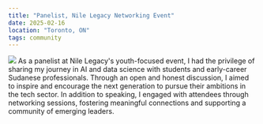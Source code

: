 ```yaml
---
title: "Panelist, Nile Legacy Networking Event"
date: 2025-02-16
location: "Toronto, ON"
tags: community
---
```

![](/images/_MG_7290.JPEG)
As a panelist at Nile Legacy's youth-focused event, I had the privilege of sharing my journey in AI and data science with students and early-career Sudanese professionals. Through an open and honest discussion, I aimed to inspire and encourage the next generation to pursue their ambitions in the tech sector. In addition to speaking, I engaged with attendees through networking sessions, fostering meaningful connections and supporting a community of emerging leaders.
